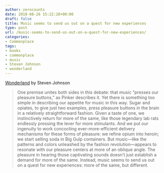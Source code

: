 ```yaml
---
author: zerocounts
date: 2018-08-26 15:22:28+00:00
draft: false
title: Music seems to send us out on a quest for new experiences
type: post
url: /music-seems-to-send-us-out-on-a-quest-for-new-experiences/
categories:
- Commonplace
tags:
- books
- commonplace
- music
- Steven Johnson
- wonderland
---
```


[Wonderland](https://www.penguinrandomhouse.com/books/533949/wonderland-by-steven-johnson/) by Steven Johnson


<blockquote>One premise unites both sides in this debate: that music “presses our pleasure buttons,” as Pinker describes it. Yet there is something too simple in describing our appetite for music in this way. Sugar and opiates, to give just two examples, press pleasure buttons in the brain in a relatively straightforward fashion. Given a taste of one, we instinctively return for more of the same, like those legendary lab rats endlessly pressing the lever for more stimulants. And we put our ingenuity to work concocting ever-more-efficient delivery mechanisms for these forms of pleasure: we refine opium into heroin; we start selling soda in Big Gulp containers. But music—like the patterns and colors unleashed by the fashion revolution—appears to resonate with our pleasure centers at more of an oblique angle. The pleasure in hearing those captivating sounds doesn’t just establish a demand for more of the same. Instead, music seems to send us out on a quest for new experiences: more of the same, but different.</blockquote>
